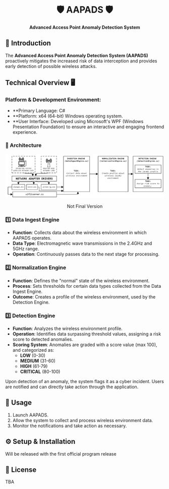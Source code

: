 <p align="center">
  <h1 align="center">🛡️ AAPADS 🛡️</h1>
</p>

<p align="center">
  <strong>Advanced Access Point Anomaly Detection System</strong>
</p>

## 📌 Introduction
The **Advanced Access Point Anomaly Detection System (AAPADS)** proactively mitigates the increased risk of data interception and provides early detection of possible wireless attacks.

## Technical Overview 🖥️
### Platform & Development Environment:

* **Primary Language: C#
* **Platform: x64 (64-bit) Windows operating system.
* **User Interface: Developed using Microsoft's WPF (Windows Presentation Foundation) to ensure an interactive and engaging frontend experience.

### 📐 Architecture
![Figure 1 – Basic architecture of AAPADS](AAPADS/res/graphics/ARCH_AAPADS.png)
<p align="center">
  <italic>Not Final Version</italic>
</p>

### 1️⃣ Data Ingest Engine 
* **Function**: Collects data about the wireless environment in which AAPADS operates.
* **Data Type**: Electromagnetic wave transmissions in the 2.4GHz and 5GHz range.
* **Operation**: Continuously passes data to the next stage for processing.

### 2️⃣ Normalization Engine 
* **Function**: Defines the "normal" state of the wireless environment.
* **Process**: Sets thresholds for certain data types collected from the Data Ingest Engine.
* **Outcome**: Creates a profile of the wireless environment, used by the Detection Engine.

### 3️⃣ Detection Engine 
* **Function**: Analyzes the wireless environment profile.
* **Operation**: Identifies data surpassing threshold values, assigning a risk score to detected anomalies.
* **Scoring System**: Anomalies are graded with a score value (max 100), and categorized as:
  * **LOW** (0-30)
  * **MEDIUM** (31-60)
  * **HIGH** (61-79)
  * **CRITICAL** (80-100)

Upon detection of an anomaly, the system flags it as a cyber incident. Users are notified and can directly take action through the application.

## 🚀 Usage

1. Launch AAPADS.
2. Allow the system to collect and process wireless environment data.
3. Monitor the notifications and take action as necessary.

## ⚙️ Setup & Installation
Will be released with the first official program release 



## 📜 License
TBA

